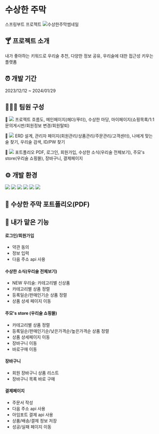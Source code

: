 # 수상한 주막
스프링부트 프로젝트
![수상한주막썸네일](https://github.com/gb-team-project-jumak/jumak/assets/150095257/8f3d9a91-b97c-4154-812d-d66cf71d0065)



## 🍸 프로젝트 소개
내가 좋아하는 키워드로 우리술 추천, 다양한 정보 공유, 우리술에 대한 접근성 키우는 플랫폼

## ⏰ 개발 기간
2023/12/12 ~ 2024/01/29

## 🧑‍🤝‍🧑 팀원 구성
🦙 <img src="https://img.shields.io/badge/팀장: 유지수-purple?style=flat&logo=java&logoColor=F80000"> 
프로젝트 흐름도, 메인페이지(헤더/푸터), 수상한 마당, 마이페이지(쇼핑목록/1:1문의게시판/회원정보 변경/회원탈퇴) 

🐺 <img src="https://img.shields.io/badge/부팀장: 조수정-red?style=flat&logo=java&logoColor=F80000"> 
ERD 설계, 관리자 페이지(회원관리/상품관리/주문관리/고객센터), 나에게 맞는 술 찾기, 우리술 검색, ID/PW 찾기

🐬  <img src="https://img.shields.io/badge/팀원: 정은경-skyblue?style=flat&logo=java&logoColor=000000">
포트폴리오 PDF, 로그인, 회원가입, 수상한 소식(우리술 전체보기), 주모's store(우리술 쇼핑몰), 장바구니, 결제페이지


## ⚙️ 개발 환경
<img src="https://img.shields.io/badge/Java 17-skyblue?style=flat&logo=java&logoColor=F80000"> <img src="https://img.shields.io/badge/JDK 17 -pink?style=flat&logo=JDK&logoColor=F80000"> <img src="https://img.shields.io/badge/intellijidea-white?style=flat&logo=intellijidea&logoColor=000000"> <img src="https://img.shields.io/badge/springboot(3.2.2)-white?style=flat&logo=springboot&logoColor=6DB33F"> <img src="https://img.shields.io/badge/oracle DB(11xe)-red?style=flat&logo=oracle&logoColor=F80000"> <img src="https://img.shields.io/badge/Mybatis-orange?style=flat&logo=mybatis&logoColor=F80000"> 

## 🍹 수상한 주막 포트폴리오(PDF)

## 📌 내가 맡은 기능

#### 로그인/회원가입
+ 약관 동의 
+ 정보 입력 
+ 다음 주소 api 사용 

#### 수상한 소식(우리술 전체보기)
+ NEW 우리술: 카테고리별 신상품 
+ 카테고리별 상품 정렬 
+ 등록일순/판매인기순 상품 정렬 
+ 상품 상세 페이지 이동

#### 주모's store (우리술 쇼핑몰)
+ 카테고리별 상품 정렬 
+ 등록일순/판매인기순/낮은가격순/높은가격순 상품 정렬 
+ 상품 상세페이지 이동 
+ 장바구니 이동 
+ 바로구매 이동

#### 장바구니
+ 회원 장바구니 상품 리스트 
+ 장바구니 목록 바로 구매 

#### 결제페이지
+ 주문서 작성 
+ 다음 주소 api 사용 
+ 아임포트 결제 api 사용 
+ 상품/배송/결제 정보 저장 
+ 성공/실패 페이지 이동





